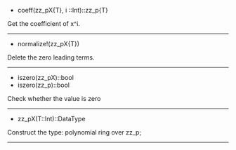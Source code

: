 + coeff(zz_pX{T}, i ::Int)::zz_p{T}

Get the coefficient of x^i. 

---
+ normalize!(zz_pX{T})

Delete the zero leading terms.

---

+ iszero(zz_pX)::bool
+ iszero(zz_p)::bool

Check whether the value is zero

---
+ zz_pX(T::Int)::DataType

Construct the type: polynomial ring over zz_p;

---